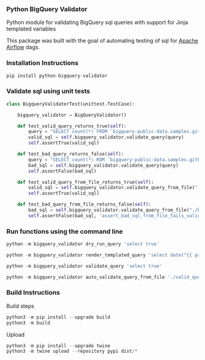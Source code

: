 ### Python BigQuery Validator
Python module for validating BigQuery sql queries with support for Jinja templated variables

This package was built with the goal of automating testing of sql for [Apache Airflow](https://github.com/apache/airflow) dags.

### Installation Instructions
```python
pip install python-bigquery-validator
```

### Validate sql using unit tests

```python
class BigqueryValidatorTest(unittest.TestCase):

    bigquery_validator = BigQueryValidator()

    def test_valid_query_returns_true(self):
        query = "SELECT count(*) FROM `bigquery-public-data.samples.github_timeline`"
        valid_sql = self.bigquery_validator.validate_query(query)
        self.assertTrue(valid_sql)

    def test_bad_query_returns_false(self):
        query = "SELECT count(*) ROM `bigquery-public-data.samples.github_timeline`"
        bad_sql = self.bigquery_validator.validate_query(query)
        self.assertFalse(bad_sql)

    def test_valid_query_from_file_returns_true(self):
        valid_sql = self.bigquery_validator.validate_query_from_file("./valid_query.sql")
        self.assertTrue(valid_sql)

    def test_bad_query_from_file_returns_false(self):
        bad_sql = self.bigquery_validator.validate_query_from_file("./bad_query.sql")
        self.assertFalse(bad_sql, 'assert_bad_sql_from_file_fails_validation')
```

### Run functions using the command line
```python
python -m bigquery_validator dry_run_query 'select true'
```

```python
python -m bigquery_validator render_templated_query 'select date("{{ params.date }}") as date'
```


```python
python -m bigquery_validator validate_query 'select true'
```

```python
python -m bigquery_validator auto_validate_query_from_file './valid_query.sql'
```

### Build Instructions
Build steps
```python
python3 -m pip install --upgrade build
python3 -m build
```



Upload
```python
python3 -m pip install --upgrade twine
python3 -m twine upload --repository pypi dist/*
```
